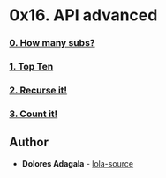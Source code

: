 # 0x16. API advanced

### [0. How many subs?](./0-subs.py)

### [1. Top Ten](./1-top_ten.py)

### [2. Recurse it!](./2-recurse.py)

### [3. Count it!](./100-count.py)


## Author
* **Dolores Adagala** - [lola-source](https://github.com/lola-source)
